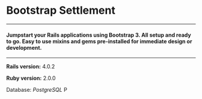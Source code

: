 # Bootstrap Settlement
____
#### Jumpstart your Rails applications using Bootstrap 3.  All setup and ready to go.  Easy to use mixins and gems pre-installed for immediate design or development.
****
**Rails version:** 4.0.2


**Ruby version:** 2.0.0


Database: *PostgreSQL*
P




